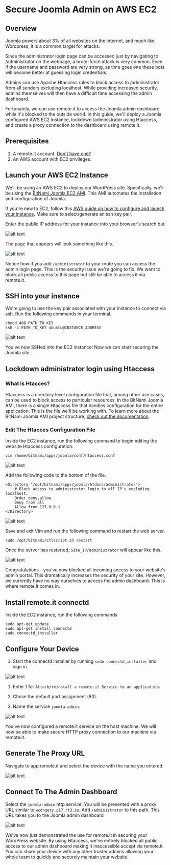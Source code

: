# Secure Joomla Admin on AWS EC2

## Overview

Joomla powers about 3% of all websites on the internet, and much like Wordpress, it is a common target for attacks.

Since the administrator login page can be accessed just by navigating to /administrator on the webpage, a brute-force attack is very common. Even if the username and password are very strong, as time goes one these bots will become better at guessing login credentials.

Admins can use Apache Htaccess rules to block access to /administrator from all senders excluding localhost. While providing increased security, admins themselves will then have a difficult time accessing the admin dashboard.

Fortunately, we can use remote.it to access the Joomla admin dashboard while it's blocked to the outside world. In this guide, we'll deploy a Joomla configured AWS EC2 instance, lockdown /administrator using Htaccess, and create a proxy connection to the dashboard using remote.it.

## Prerequisites

1. A remote.it account. [Don't have one?](https://app.remote.it/auth/#/sign-up)
2. An AWS account with EC2 privileges.

## Launch your AWS EC2 Instance

We'll be using an AWS EC2 to deploy our WordPress site. Specifically, we'll be using the [BitNami Joomla EC2 AMI](https://aws.amazon.com/marketplace/pp/B00NNZUP54). This AMI automates the installation and configuration of Joomla.

If you're new to EC2, follow this [AWS guide on how to configure and launch your instance](https://aws.amazon.com/getting-started/tutorials/launch-a-wordpress-website/). Make sure to select/generate an ssh key pair.

Enter the public IP address for your instance into your browser's search bar.

![alt text](../.gitbook/assets/joomla-aws/locate-id.png "aws ec2 running instances dashboard")

The page that appears will look something like this.

![alt text](../.gitbook/assets/joomla-aws/website-front-page.png "your wordpress front page")

Notice how if you add `/administrator` to your route you can access the admin login page. This is the security issue we're going to fix. We want to block all public access to this page but still be able to access it via remote.it.

## SSH into your instance

We're going to use the key pair associated with your instance to connect via ssh. Run the following commands in your terminal.

```shell
chmod 400 PATH_TO_KEY
ssh -i PATH_TO_KEY ubuntu@INSTANCE_ADDRESS
```

![alt text](../.gitbook/assets/joomla-aws/ec2-ssh.png "ssh terminal")

You've now SSHed into the EC2 instance! Now we can start securing the Joomla site.

## Lockdown administrator login using Htaccess

### What is Htacces?

Htaccess is a directory level configuration file that, among other use cases, can be used to block access to particular resources. In the BitNami Joomla AMI, there is a single Htaccess file that handles configuration for the entire application. This is the file we'll be working with. To learn more about the BitNami Joomla AMI project structure, [check out the documentation](https://docs.bitnami.com/aws/apps/joomla/).

### Edit The Htacces Configuration File

Inside the EC2 instance, run the following command to begin editing the website Htaccess configuration.

`vim /home/bitnami/apps/joomla/conf/htaccess.conf`

![alt text](../.gitbook/assets/wordpress-aws/htaccess-vanilla.png "before locking down administrator login")

Add the following code to the bottom of the file.

```shell
<Directory "/opt/bitnami/apps/joomla/htdocs/administrator">
    # Block access to administrator login to all IP's excluding localhost.
    Order deny,allow
    Deny from all
    Allow from 127.0.0.1
</Directory>
```

![alt text](../.gitbook/asset/joomla-aws/htaccess-edited.png "after locking down administrator login")

Save and exit Vim and run the following command to restart the web server.

`sudo /opt/bitnami/ctlscript.sh restart`

Once the server has restarted, `Site_IP/administrator` will appear like this.

![alt text](../.gitbook/assets/joomla-aws/admin-forbidden.png "your blocked admin dashboard")

Congratulations - you've now blocked all incoming access to your website's admin portal. This dramatically increases the security of your site. However, we currently have no way ourselves to access the admin dashboard. This is where remote.it comes in.

## Install remote.it connectd

Inside the EC2 instance, run the following commands

```shell
sudo apt-get update
sudo apt-get install connectd
sudo connectd_installer
```

## Configure Your Device

1. Start the connectd installer by running `sudo connectd_installer` and sign in.

![alt text](../.gitbook/assets/joomla-aws/sudo-connectd-installer.png "the connectd installer menu")

1. Enter 1 for `Attach/reinstall a remote.it Service to an application`.

2. Chose the default port assignment (80).

3. Name the service `joomla-admin`.

![alt text](../.gitbook/assets/joomla-aws/http-service-setup.png)

You've now configured a remote.it service on the host machine. We will now be able to make secure HTTP proxy connection to our machine via remote.it.

## Generate The Proxy URL

Navigate to app.remote.it and select the device with the name you entered.

![alt text](../.gitbook/assets/joomla-aws/device-services.png "connectd service options")

## Connect To The Admin Dashboard

Select the `joomla-admin` http service. You will be presented with a proxy URL similar to `wcdnqety.p17.rt3.io`. Add `/administrator` to this path. This URL takes you to the Joomla admin dashboard

![alt text](../.gitbook/assets/joomla-aws/joomla-admin.png "secured admin dashboard")

We've now just demonstrated the use for remote.it in securing your WordPress website. By using Htaccess, we've entirely blocked all public access to our admin dashboard making it inaccessible accept via remote.it. You can share your device with any other truster admins allowing your whole team to quickly and securely maintain your website.
